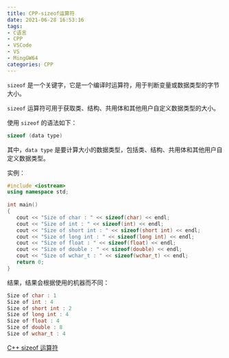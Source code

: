 ```yaml
---
title: CPP-sizeof运算符
date: 2021-06-28 16:53:16
tags:
- C语言
- CPP
- VSCode
- VS
- MingGW64
categories: CPP
---
```


`sizeof` 是一个关键字，它是一个编译时运算符，用于判断变量或数据类型的字节大小。

`sizeof` 运算符可用于获取类、结构、共用体和其他用户自定义数据类型的大小。

使用 `sizeof` 的语法如下：

```cpp
sizeof (data type)
```

其中，`data type` 是要计算大小的数据类型，包括类、结构、共用体和其他用户自定义数据类型。

实例：

```cpp
#include <iostream>
using namespace std;
 
int main()
{
   cout << "Size of char : " << sizeof(char) << endl;
   cout << "Size of int : " << sizeof(int) << endl;
   cout << "Size of short int : " << sizeof(short int) << endl;
   cout << "Size of long int : " << sizeof(long int) << endl;
   cout << "Size of float : " << sizeof(float) << endl;
   cout << "Size of double : " << sizeof(double) << endl;
   cout << "Size of wchar_t : " << sizeof(wchar_t) << endl;
   return 0;
}
```

结果，结果会根据使用的机器而不同：

```cpp
Size of char : 1
Size of int : 4
Size of short int : 2
Size of long int : 4
Size of float : 4
Size of double : 8
Size of wchar_t : 4
```

[C++ sizeof 运算符](https://www.runoob.com/cplusplus/cpp-sizeof-operator.html)